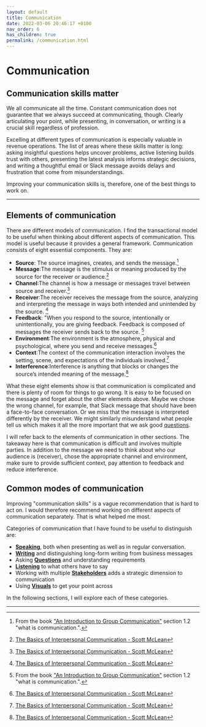 ```yaml
---
layout: default
title: Communication
date: 2022-03-06 20:46:17 +0100
nav_order: 6
has_children: true
permalink: /communication.html
---
```


# Communication

## Communication skills matter

We all communicate all the time. Constant communication does not guarantee that we always succeed at communicating, though.
Clearly articulating your point, while presenting, in conversation, or writing is a crucial skill regardless of profession.

Excelling at different types of communication is especially valuable in revenue operations. The list of areas where these skills matter is long: asking insightful questions helps uncover problems, active listening builds trust with others, presenting the latest analysis informs strategic decisions, and writing a thoughtful email or Slack message avoids delays and frustration that come from misunderstandings.

Improving your communication skills is, therefore, one of the best things to work on.

---

## Elements of communication

There are different models of communication. I find the transactional model to be useful when thinking about different aspects of communication.
This model is useful because it provides a general framework. Communication consists of eight essential components. They are:

- **Source**: The source imagines, creates, and sends the message.[^2]
- **Message**:The message is the stimulus or meaning produced by the source for the receiver or audience.[^1]
- **Channel**:The channel is how a message or messages travel between source and receiver.[^1]
- **Receiver**:The receiver receives the message from the source, analyzing and interpreting the message in ways both intended and unintended by the source. [^1]
- **Feedback**: "When you respond to the source, intentionally or unintentionally, you are giving feedback. Feedback is composed of messages the receiver sends back to the source. [^2]
- **Environment**:The environment is the atmosphere, physical and psychological, where you send and receive messages.[^1]
- **Context**:The context of the communication interaction involves the setting, scene, and expectations of the individuals involved.[^1]
- **Interference**:Interference is anything that blocks or changes the source’s intended meaning of the message.[^1]

What these eight elements show is that communication is complicated and there is plenty of room for things to go wrong. It is easy to be focused on the message and forget about the other elements above. Maybe we chose the wrong channel, for example, that Slack message that should have been a face-to-face conversation. Or we miss that the message is interpreted differently by the receiver. We might similarly misunderstand what people tell us which makes it all the more important that we ask good [questions](https://revopsguide.net/questions.html).

I will refer back to the elements of communication in other sections. The takeaway here is that communication is difficult and involves multiple parties. In addition to the message we need to think about who our audience is (receiver), chose the appropriate channel and environment, make sure to provide sufficient context, pay attention to feedback and reduce interference.

## Common modes of communication

Improving "communication skills" is a vague recommendation that is hard to act on. I would therefore recommend working on different aspects of communication separately. That is what helped me most.

Categories of communication that I have found to be useful to distinguish are:

- **[Speaking](https://revopsguide.net/speaking.html)**, both when presenting as well as in regular conversation.
- **[Writing](https://revopsguide.net/writing.html)** and distinguishing long-form writing from business messages
- Asking **[Questions](https://revopsguide.net/questions.html)** and understanding requirements
- **[Listening](https://revopsguide.net/listening.html)** to what others have to say
- Working with multiple **[Stakeholders](https://revopsguide.net/stakeholders.html)** adds a strategic dimension to communication
- Using **[Visuals](https://revopsguide.net/visuals.html)** to get your point across

In the following sections, I will explore each of these categories.

---

[^1]: [The Basics of Interpersonal Communication - Scott McLean](https://www.pearson.ch/HigherEducation/Pearson/EAN/9780205401987/Basics-of-Interpersonal-Communication-The)
[^2]: From the book ["An Introduction to Group Communication"](https://2012books.lardbucket.org/books/an-introduction-to-group-communication/index.html) section 1.2 "what is communication.".
